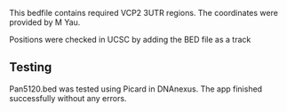 This bedfile contains required VCP2 3UTR regions. The coordinates were provided by M Yau.

Positions were checked in UCSC by adding the BED file as a track

## Testing
Pan5120.bed was tested using Picard in DNAnexus. The app finished successfully without any errors.
